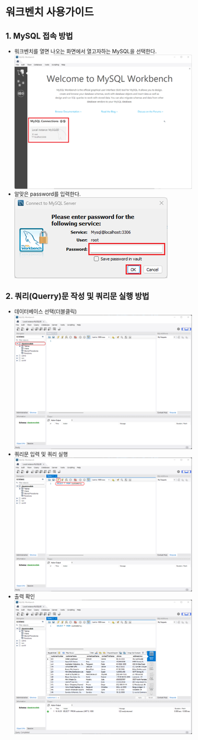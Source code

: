 # 워크벤치 사용가이드
## 1. MySQL 접속 방법
- 워크벤치를 열면 나오는 화면에서 열고자하는 MySQL을 선택한다.
![](image/workbench_open.png)
- 알맞은 password를 입력한다.
![](image/mySQL_password.png)

## 2. 쿼리(Querry)문 작성 및 쿼리문 실행 방법
- 데이터베이스 선택(더블클릭)
![](image/choose_database.png)
- 쿼리문 입력 및 쿼리 실행
![](image/input_query_word.png)
- 출력 확인
![](image/Output.png)